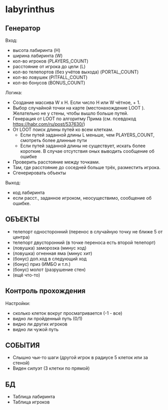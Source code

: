 # labyrinthus

## Генератор
Вход:
  - высота лабиринта (H)
  - ширина лабиринта (W)
  - кол-во игроков (PLAYERS_COUNT)
  - расстояние от игрока до цели (L)
  - кол-во телепортов (без учётов выхода) (PORTAL_COUNT)
  - кол-во ловушек (PITFALL_COUNT)
  - кол-во бонусов (BONUS_COUNT)
  
Логика:
  - Создание массива W x H. Если число H или W чётное, + 1.
  - Выбор случайной точки на карте (местонахождение LOOT ). Желательно не у стены, чтобы вышло больше путей.
  - Генерация от LOOT по алгоритму Прима (см. псевдокод https://habr.com/ru/post/537630/)
  - От LOOT поиск длины путей ко всем клеткам.
    - Если путей заданной длины L меньше, чем PLAYERS_COUNT, смотреть более длинные пути
    - Если путей заданной длины не существует, искать более короткие. В случае отсутствия оных выводить сообщение об ошибке
  - Проверить расстояние между точками.
  - Там, где расстояние до соседней больше трёх, разместить игрока.
  - Сгенерировать объекты
  
Выход:
  - код лабиринта
  - если расст., заданное игроком, неосуществимо, сообщение об ошибке.
  
  
## ОБЪЕКТЫ
  - телепорт односторонний (перенос в случайную точку не ближе 5 от центра)
  - телепорт двусторонний (в точке переноса есть второй телепорт)
  - (ловушка) заморозка (минус ход)
  - (ловушка) огненная яма (минус хит)
  - (бонус) доп.ход в следующий ход
  - (бонус) приз (ИМБО и т.п.)
  - (бонус) молот (разрушение стен)
  - (ещё что-то)
  
  
## Контроль прохождения
Настройки:
  - сколько клеток вокруг просматривается (-1 - все)
  - видно ли пройденный путь (0/1)
  - видно ли других игроков
  - видно ли чужой путь

## СОБЫТИЯ
  - Слышно чьи-то шаги (другой игрок в радиусе 5 клеток или за стеной)
  - Виден силуэт (3 клетки по прямой)

## БД
  - Таблица лабиринта
  - Таблица игроков

